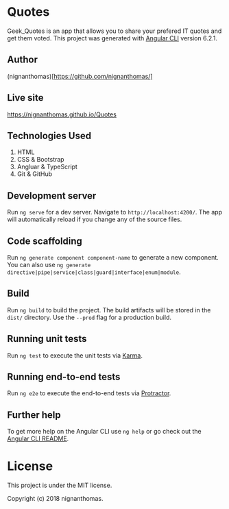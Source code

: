 # Quotes
Geek_Quotes is an app that allows you to share your prefered  IT quotes and get them voted.
This project was generated with [Angular CLI](https://github.com/angular/angular-cli) version 6.2.1.

## Author
(nignanthomas)[https://github.com/nignanthomas/]

## Live site
https://nignanthomas.github.io/Quotes

## Technologies Used
1. HTML
2. CSS & Bootstrap
3. Angluar & TypeScript
4. Git & GitHub

## Development server

Run `ng serve` for a dev server. Navigate to `http://localhost:4200/`. The app will automatically reload if you change any of the source files.

## Code scaffolding

Run `ng generate component component-name` to generate a new component. You can also use `ng generate directive|pipe|service|class|guard|interface|enum|module`.

## Build

Run `ng build` to build the project. The build artifacts will be stored in the `dist/` directory. Use the `--prod` flag for a production build.

## Running unit tests

Run `ng test` to execute the unit tests via [Karma](https://karma-runner.github.io).

## Running end-to-end tests

Run `ng e2e` to execute the end-to-end tests via [Protractor](http://www.protractortest.org/).

## Further help

To get more help on the Angular CLI use `ng help` or go check out the [Angular CLI README](https://github.com/angular/angular-cli/blob/master/README.md).

# License
This project is under the MIT license.

Copyright (c) 2018 nignanthomas.
